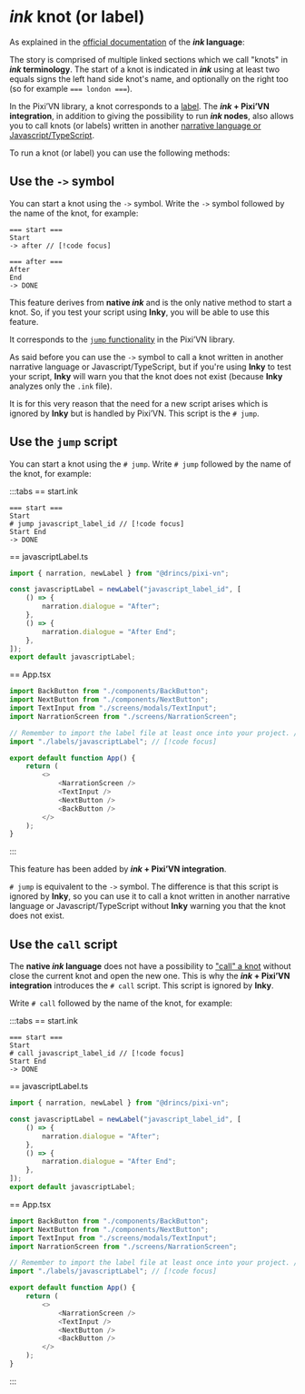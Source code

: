 # *ink* knot (or label)

As explained in the [official documentation](https://www.inklestudios.com/ink/web-tutorial/) of the ***ink* language**:

The story is comprised of multiple linked sections which we call "knots" in ***ink* terminology**. The start of a knot is indicated in ***ink*** using at least two equals signs the left hand side knot's name, and optionally on the right too (so for example `=== london ===`).

In the Pixi’VN library, a knot corresponds to a [label](/start/labels.md#label). The ***ink* + Pixi’VN integration**, in addition to giving the possibility to run ***ink* nodes**, also allows you to call knots (or labels) written in another [narrative language or Javascript/TypeScript](/start/narration.md).

To run a knot (or label) you can use the following methods:

## Use the `->` symbol

You can start a knot using the `->` symbol. Write the `->` symbol followed by the name of the knot, for example:

```ink
=== start ===
Start
-> after // [!code focus]

=== after ===
After
End
-> DONE
```

<sandbox
  template="ykykkg"
  entry="/src/ink/start.ink"
/>

This feature derives from **native *ink*** and is the only native method to start a knot. So, if you test your script using **Inky**, you will be able to use this feature.

It corresponds to the [`jump` functionality](/start/labels.md#jump-to-a-label) in the Pixi’VN library.

As said before you can use the `->` symbol to call a knot written in another narrative language or Javascript/TypeScript, but if you're using **Inky** to test your script, **Inky** will warn you that the knot does not exist (because **Inky** analyzes only the `.ink` file).

It is for this very reason that the need for a new script arises which is ignored by **Inky** but is handled by Pixi’VN. This script is the `# jump`.

## Use the `jump` script

You can start a knot using the `# jump`. Write `# jump` followed by the name of the knot, for example:

:::tabs
== start.ink

```ink
=== start ===
Start
# jump javascript_label_id // [!code focus]
Start End
-> DONE
```

== javascriptLabel.ts

```ts
import { narration, newLabel } from "@drincs/pixi-vn";

const javascriptLabel = newLabel("javascript_label_id", [
    () => {
        narration.dialogue = "After";
    },
    () => {
        narration.dialogue = "After End";
    },
]);
export default javascriptLabel;
```

== App.tsx

```ts
import BackButton from "./components/BackButton";
import NextButton from "./components/NextButton";
import TextInput from "./screens/modals/TextInput";
import NarrationScreen from "./screens/NarrationScreen";

// Remember to import the label file at least once into your project. // [!code focus]
import "./labels/javascriptLabel"; // [!code focus]

export default function App() {
    return (
        <>
            <NarrationScreen />
            <TextInput />
            <NextButton />
            <BackButton />
        </>
    );
}
```

:::

<sandbox
  template="wxt2j9"
  entry="/src/ink/start.ink,/src/labels/javascriptLabel.ts,/src/app.ts"
/>

This feature has been added by ***ink* + Pixi’VN integration**.

`# jump` is equivalent to the `->` symbol. The difference is that this script is ignored by **Inky**, so you can use it to call a knot written in another narrative language or Javascript/TypeScript without **Inky** warning you that the knot does not exist.

## Use the `call` script

The **native *ink* language** does not have a possibility to ["call" a knot](/start/labels.md#call-a-label) without close the current knot and open the new one. This is why the ***ink* + Pixi’VN integration** introduces the `# call` script. This script is ignored by **Inky**.

Write `# call` followed by the name of the knot, for example:

:::tabs
== start.ink

```ink
=== start ===
Start
# call javascript_label_id // [!code focus]
Start End
-> DONE
```

== javascriptLabel.ts

```ts
import { narration, newLabel } from "@drincs/pixi-vn";

const javascriptLabel = newLabel("javascript_label_id", [
    () => {
        narration.dialogue = "After";
    },
    () => {
        narration.dialogue = "After End";
    },
]);
export default javascriptLabel;
```

== App.tsx

```ts
import BackButton from "./components/BackButton";
import NextButton from "./components/NextButton";
import TextInput from "./screens/modals/TextInput";
import NarrationScreen from "./screens/NarrationScreen";

// Remember to import the label file at least once into your project. // [!code focus]
import "./labels/javascriptLabel"; // [!code focus]

export default function App() {
    return (
        <>
            <NarrationScreen />
            <TextInput />
            <NextButton />
            <BackButton />
        </>
    );
}
```

:::

<sandbox
  template="cdln8v"
  entry="/src/ink/start.ink,/src/labels/javascriptLabel.ts,/src/app.ts"
/>
